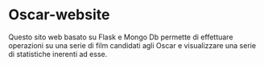 # Oscar-website

Questo sito web basato su Flask e Mongo Db permette di effettuare operazioni su una serie di film candidati agli Oscar e visualizzare una serie di statistiche inerenti ad esse.

